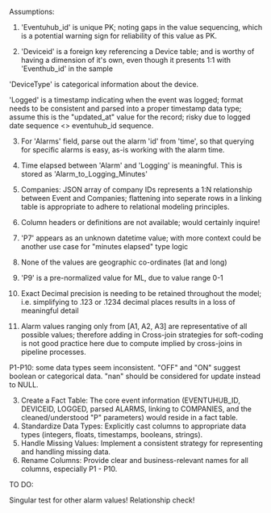 Assumptions:


1. 'Eventuhub_id' is unique PK; noting gaps in the value sequencing, which is a potential warning sign for reliability of this value as PK.


2. 'Deviceid' is a foreign key referencing a Device table; and is worthy of having a dimension of it's own, even though it presents 1:1 with 'Eventhub_id' in the sample


'DeviceType' is categorical information about the device.


'Logged' is a timestamp indicating when the event was logged; format needs to be consistent and parsed into a proper timestamp data type; assume this is the "updated_at" value for the record; risky due to logged date sequence <>  eventuhub_id sequence.


3. For 'Alarms' field, parse out the alarm 'id' from 'time', so that querying for specific alarms is easy, as-is working with the alarm time.

 
4. Time elapsed between 'Alarm' and 'Logging' is meaningful. This is stored as 'Alarm_to_Logging_Minutes'


5. Companies: JSON array of company IDs represents a 1:N relationship between Event and Companies; flattening into seperate rows in a linking table is appropriate to adhere to relational modeling principles.

  
6. Column headers or definitions are not available; would certainly inquire!


7. 'P7' appears as an unknown datetime value; with more context could be another use case for "minutes elapsed" type logic


8. None of the values are geographic co-ordinates (lat and long)


9. 'P9' is a pre-normalized value for ML, due to value range 0-1


10. Exact Decimal precision is needing to be retained throughout the model; i.e. simplifying to .123 or .1234 decimal places results in a loss of meaningful detail


11. Alarm values ranging only from [A1, A2, A3]  are representative of all possible values; therefore adding in Cross-join strategies for soft-coding is not good practice here due to compute implied by cross-joins in pipeline processes.


P1-P10: some data types seem inconsistent. "OFF" and "ON" suggest boolean or categorical data. "nan" should be considered for update instead to NULL.


3. Create a Fact Table: The core event information (EVENTUHUB_ID, DEVICEID, LOGGED, parsed ALARMS, linking to COMPANIES, and the cleaned/understood "P" parameters) would reside in a fact table.
4. Standardize Data Types: Explicitly cast columns to appropriate data types (integers, floats, timestamps, booleans, strings).
5. Handle Missing Values: Implement a consistent strategy for representing and handling missing data.
6. Rename Columns: Provide clear and business-relevant names for all columns, especially P1 - P10.




TO DO:

Singular test for other alarm values!
Relationship check!
